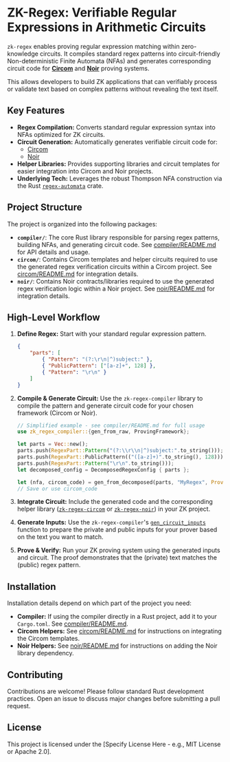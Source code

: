 # ZK-Regex: Verifiable Regular Expressions in Arithmetic Circuits

`zk-regex` enables proving regular expression matching within zero-knowledge circuits. It compiles standard regex patterns into circuit-friendly Non-deterministic Finite Automata (NFAs) and generates corresponding circuit code for **[Circom](https://docs.circom.io/)** and **[Noir](https://noir-lang.org/)** proving systems.

This allows developers to build ZK applications that can verifiably process or validate text based on complex patterns without revealing the text itself.

## Key Features

-   **Regex Compilation:** Converts standard regular expression syntax into NFAs optimized for ZK circuits.
-   **Circuit Generation:** Automatically generates verifiable circuit code for:
    -   [Circom](https://docs.circom.io/)
    -   [Noir](https://noir-lang.org/)
-   **Helper Libraries:** Provides supporting libraries and circuit templates for easier integration into Circom and Noir projects.
-   **Underlying Tech:** Leverages the robust Thompson NFA construction via the Rust [`regex-automata`](https://github.com/rust-lang/regex/tree/master/regex-automata) crate.

## Project Structure

The project is organized into the following packages:

-   **`compiler/`**: The core Rust library responsible for parsing regex patterns, building NFAs, and generating circuit code. See [compiler/README.md](./compiler/README.md) for API details and usage.
-   **`circom/`**: Contains Circom templates and helper circuits required to use the generated regex verification circuits within a Circom project. See [circom/README.md](./circom/README.md) for integration details.
-   **`noir/`**: Contains Noir contracts/libraries required to use the generated regex verification logic within a Noir project. See [noir/README.md](./noir/README.md) for integration details.

## High-Level Workflow

1.  **Define Regex:** Start with your standard regular expression pattern.
    ```json
    {
        "parts": [
            { "Pattern": "(?:\r\n|^)subject:" },
            { "PublicPattern": ["[a-z]+", 128] },
            { "Pattern": "\r\n" }
        ]
    }
    ```
2.  **Compile & Generate Circuit:** Use the `zk-regex-compiler` library to compile the pattern and generate circuit code for your chosen framework (Circom or Noir).

    ```rust
    // Simplified example - see compiler/README.md for full usage
    use zk_regex_compiler::{gen_from_raw, ProvingFramework};

    let parts = Vec::new();
    parts.push(RegexPart::Pattern("(?:\\r\\n|^)subject:".to_string()));
    parts.push(RegexPart::PublicPattern(("([a-z]+)".to_string(), 128)));
    parts.push(RegexPart::Pattern("\r\n".to_string()));
    let decomposed_config = DecomposedRegexConfig { parts };

    let (nfa, circom_code) = gen_from_decomposed(parts, "MyRegex", ProvingFramework::Circom)?;
    // Save or use circom_code
    ```

3.  **Integrate Circuit:** Include the generated code and the corresponding helper library ([`zk-regex-circom`](./circom/README.md) or [`zk-regex-noir`](./noir/README.md)) in your ZK project.
4.  **Generate Inputs:** Use the `zk-regex-compiler`'s [`gen_circuit_inputs`](./compiler/README.md#gen_circuit_inputsnfa-nfagraph-input-str-max_haystack_len-usize-max_match_len-usize-proving_framework-provingframework---resultproverinputs-compilererror) function to prepare the private and public inputs for your prover based on the text you want to match.
5.  **Prove & Verify:** Run your ZK proving system using the generated inputs and circuit. The proof demonstrates that the (private) text matches the (public) regex pattern.

## Installation

Installation details depend on which part of the project you need:

-   **Compiler:** If using the compiler directly in a Rust project, add it to your `Cargo.toml`. See [compiler/README.md](./compiler/README.md).
-   **Circom Helpers:** See [circom/README.md](./circom/README.md) for instructions on integrating the Circom templates.
-   **Noir Helpers:** See [noir/README.md](./noir/README.md) for instructions on adding the Noir library dependency.

## Contributing

Contributions are welcome! Please follow standard Rust development practices. Open an issue to discuss major changes before submitting a pull request.

## License

This project is licensed under the [Specify License Here - e.g., MIT License or Apache 2.0].
